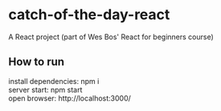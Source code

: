 # catch-of-the-day-react
A React project (part of Wes Bos' React for beginners course)
## How to run
install dependencies: npm i<br/>
server start: npm start<br/>
open browser: http://localhost:3000/
